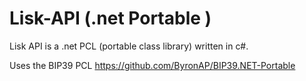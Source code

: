 # Lisk-API (.net Portable )
Lisk API is a .net PCL (portable class library) written in c#.

Uses the BIP39 PCL https://github.com/ByronAP/BIP39.NET-Portable

